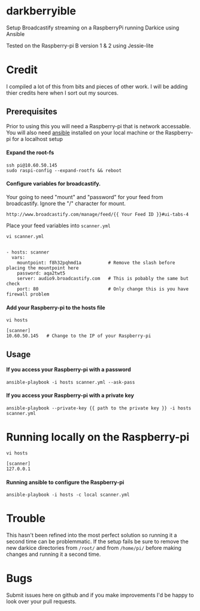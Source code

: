 # darkberryible
Setup Broadcastify streaming on a RaspberryPi running Darkice using Ansible

Tested on the Raspberry-pi B version 1 & 2 using Jessie-lite

# Credit
I compiled a lot of this from bits and pieces of other work. I will be adding thier credits here when I sort out my sources.

## Prerequisites

Prior to using this you will need a Raspberry-pi that is network accessable.
You will also need [ansible](http://docs.ansible.com/intro_installation.html) installed on your local machine or the Raspberry-pi for a localhost setup

#### Expand the root-fs

    ssh pi@10.60.50.145
    sudo raspi-config --expand-rootfs && reboot


#### Configure variables for broadcastify. 
Your going to need "mount" and "password" for your feed from broadcastify. Ignore the "/" character for mount.

    http://www.broadcastify.com/manage/feed/{{ Your Feed ID }}#ui-tabs-4
  
Place your feed variables into `scanner.yml`
 
    vi scanner.yml


    - hosts: scanner
      vars:
        mountpoint: f8h32pqhmd1a          # Remove the slash before placing the mountpoint here
        password: aqa2twt5 
        server: audio9.broadcastify.com   # This is pobably the same but check
        port: 80                          # Only change this is you have firewall problem

#### Add your Raspberry-pi to the hosts file

    vi hosts
    
    [scanner]
    10.60.50.145   # Change to the IP of your Raspberry-pi


## Usage

#### If you access your Raspberry-pi with a password
    ansible-playbook -i hosts scanner.yml --ask-pass
#### If you access your Raspberry-pi with a private key
    ansible-playbook --private-key {{ path to the private key }} -i hosts scanner.yml


# Running locally on the Raspberry-pi

    vi hosts
    
    [scanner]
    127.0.0.1

#### Running ansible to configure the Raspberry-pi
    ansible-playbook -i hosts -c local scanner.yml

# Trouble
This hasn't been refined into the most perfect solution so running it a second time can be problemmatic. If the setup fails be sure to remove the new darkice directories from `/root/` and from `/home/pi/` before making changes and running it a second time.

# Bugs
Submit issues here on github and if you make improvements I'd be happy to look over your pull requests.
